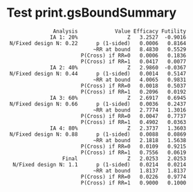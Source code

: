 # Test print.gsBoundSummary

                   Analysis            Value Efficacy Futility
                  IA 1: 20%                Z   3.2527  -0.9016
     N/Fixed design N: 0.22      p (1-sided)   0.0006   0.8164
                                ~RR at bound   8.4830   0.5529
                            P(Cross) if RR=0   0.0006   0.1836
                            P(Cross) if RR=1   0.0417   0.0077
                  IA 2: 40%                Z   2.9860  -0.0367
     N/Fixed design N: 0.44      p (1-sided)   0.0014   0.5147
                                ~RR at bound   4.0065   0.9831
                            P(Cross) if RR=0   0.0018   0.5037
                            P(Cross) if RR=1   0.2096   0.0192
                  IA 3: 60%                Z   2.6917   0.6945
     N/Fixed design N: 0.66      p (1-sided)   0.0036   0.2437
                                ~RR at bound   2.7774   1.3016
                            P(Cross) if RR=0   0.0047   0.7737
                            P(Cross) if RR=1   0.4902   0.0363
                  IA 4: 80%                Z   2.3737   1.3603
     N/Fixed design N: 0.88      p (1-sided)   0.0088   0.0869
                                ~RR at bound   2.1818   1.5638
                            P(Cross) if RR=0   0.0109   0.9215
                            P(Cross) if RR=1   0.7556   0.0619
                      Final                Z   2.0253   2.0253
      N/Fixed design N: 1.1      p (1-sided)   0.0214   0.0214
                                ~RR at bound   1.8137   1.8137
                            P(Cross) if RR=0   0.0226   0.9774
                            P(Cross) if RR=1   0.9000   0.1000

